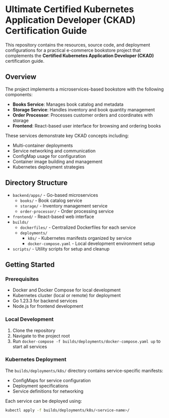 # Ultimate Certified Kubernetes Application Developer (CKAD) Certification Guide

This repository contains the resources, source code, and deployment configurations for a practical e-commerce bookstore project that complements the **Certified Kubernetes Application Developer (CKAD)** certification guide.

## Overview

The project implements a microservices-based bookstore with the following components:

- **Books Service**: Manages book catalog and metadata
- **Storage Service**: Handles inventory and book quantity management
- **Order Processor**: Processes customer orders and coordinates with storage
- **Frontend**: React-based user interface for browsing and ordering books

These services demonstrate key CKAD concepts including:
- Multi-container deployments
- Service networking and communication
- ConfigMap usage for configuration
- Container image building and management
- Kubernetes deployment strategies

## Directory Structure

- `backend/apps/` - Go-based microservices
  - `books/` - Book catalog service
  - `storage/` - Inventory management service
  - `order-processor/` - Order processing service
- `frontend/` - React-based web interface
- `builds/`
  - `dockerfiles/` - Centralized Dockerfiles for each service
  - `deployments/`
    - `k8s/` - Kubernetes manifests organized by service
    - `docker-compose.yaml` - Local development environment setup
- `scripts/` - Utility scripts for setup and cleanup

## Getting Started

### Prerequisites
- Docker and Docker Compose for local development
- Kubernetes cluster (local or remote) for deployment
- Go 1.23.3 for backend services
- Node.js for frontend development

### Local Development
1. Clone the repository
2. Navigate to the project root
3. Run `docker-compose -f builds/deployments/docker-compose.yaml up` to start all services

### Kubernetes Deployment
The `builds/deployments/k8s/` directory contains service-specific manifests:
- ConfigMaps for service configuration
- Deployment specifications
- Service definitions for networking

Each service can be deployed using:
```bash
kubectl apply -f builds/deployments/k8s/<service-name>/
```
